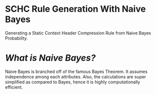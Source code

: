 # SCHC Rule Generation With Naive Bayes
Generating a Static Context Header Compression Rule from Naive Bayes Probabiilty.

# *What is Naive Bayes?*
Naive Bayes is branched off of the famous Bayes Theorem. It assumes independence among each attributes. Also, the calculations are super simplified as compared to Bayes, hence it is highly computationally efficient.
